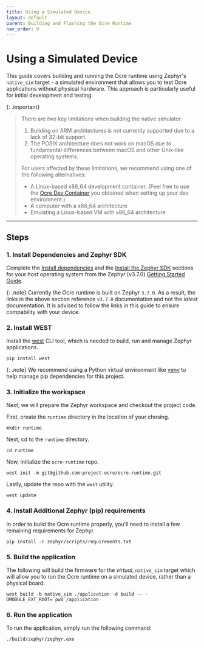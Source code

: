 ```yaml
---
title: Using a Simulated Device 
layout: default
parent: Building and Flashing the Ocre Runtime 
nav_order: 0 
---
```


# Using a Simulated Device

This guide covers building and running the Ocre runtime using Zephyr's `native_sim` target - a simulated environment that allows you to test Ocre applications without physical hardware. This approach is particularly useful for initial development and testing.


{: .important}
> There are *two* key limitations when building the native simulator:
> 1. Building on ARM architectures is not currently supported due to a lack of 32-bit support.
> 2. The POSIX architecture does not work on macOS due to fundamental differences between macOS and other Unix-like operating systems.
> 
> For users affected by these limitations, we recommend using one of the following alternatives:
> - A Linux-based x86_64 development container. (Feel free to use the [Ocre Dev Container](../../prerequisites/dev-environment/index) you obtained when setting up your dev environment.)
> - A computer with a x86_64 architecture 
> - Emulating a Linux-based VM with x86_64 architecture

---

## Steps

### **1. Install Dependencies and Zephyr SDK**

Complete the [Install dependencies](https://docs.zephyrproject.org/3.7.0/develop/getting_started/index.html#install-dependencies) and the [Install the Zephyr SDK](https://docs.zephyrproject.org/3.7.0/develop/getting_started/index.html#install-the-zephyr-sdk) sections for your host operating system from the Zephyr (v3.7.0) [Getting Started Guide](https://docs.zephyrproject.org/3.7.0/develop/getting_started/index.html#getting-started-guide). 

{: .note}
Currently the Ocre runtime is built on Zephyr `3.7.0`. As a result, the links in the above section reference `v3.7.0` documentation and not the *latest* documentation. It is advised to follow the links in this guide to ensure compability with your device.

### **2. Install WEST**

Install the [west](https://docs.zephyrproject.org/latest/develop/west/index.html) CLI tool, which is needed to build, run and manage Zephyr applications.

```
pip install west
```

{: .note}
We recommend using a Python virtual environment like [venv](https://docs.python.org/3/library/venv.html) to help manage pip dependencies for this project.

### **3. Initialize the workspace**

Next, we will prepare the Zephyr workspace and checkout the project code.

First, create the `runtime` directory in the location of your chosing.
```
mkdir runtime
```
Next, cd to the `runtime` directory.

```
cd runtime
```

Now, initialize the `ocre-runtime` repo.
```
west init -m git@github.com:project-ocre/ocre-runtime.git
```

Lastly, update the repo with the `west` utility.

```
west update
```

### **4. Install Additional Zephyr (pip) requirements**

In order to build the Ocre runtime properly, you'll need to install a few remaining requirements for Zephyr.

```
pip install -r zephyr/scripts/requirements.txt
```

### **5. Build the application**

The following will build the firmware for the *virtual*, `native_sim` target which will allow you to run the Ocre runtime on a simulated device, rather than a physical board.
```
west build -b native_sim ./application -d build -- -DMODULE_EXT_ROOT=`pwd`/application
```

### **6. Run the application**

To run the application, simply run the following command:
```
./build/zephyr/zephyr.exe
```